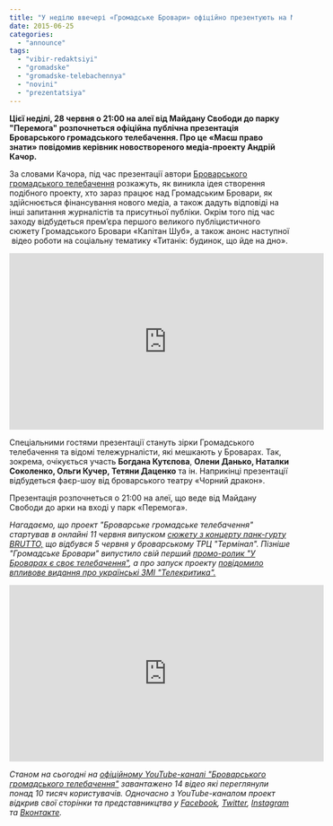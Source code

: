 ```yaml
---
title: "У неділю ввечері «Громадське Бровари» офіційно презентують на Майдані Свободи"
date: 2015-06-25
categories: 
  - "announce"
tags: 
  - "vibir-redaktsiyi"
  - "gromadske"
  - "gromadske-telebachennya"
  - "novini"
  - "prezentatsiya"
---
```


**Цієї неділі, 28 червня о 21:00 на алеї від Майдану Свободи до парку "Перемога" розпочнеться офіційна публічна презентація Броварського громадського телебачення. Про це «Маєш право знати» повідомив керівник новоствореного медіа-проекту Андрій Качор.**

За словами Качора, під час презентації автори [Броварського громадського телебачення](https://www.facebook.com/hromadskebro.tv) розкажуть, як виникла ідея створення подібного проекту, хто зараз працює над Громадським Бровари, як здійснюється фінансування нового медіа, а також дадуть відповіді на інші запитання журналістів та присутньої публіки. Окрім того під час заходу відбудеться прем’єра першого великого публіцистичного сюжету Громадського Бровари «Капітан Шуб», а також анонс наступної  відео роботи на соціальну тематику «Титанік: будинок, що йде на дно».

<iframe src="https://www.youtube.com/embed/AAWn01FUgUg" width="560" height="315" frameborder="0" allowfullscreen="allowfullscreen"></iframe>

Спеціальними гостями презентації стануть зірки Громадського телебачення та відомі тележурналісти, які мешкають у Броварах. Так, зокрема, очікується участь **Богдана Кутєпова**, **Олени Данько, Наталки Соколенко, Ольги Кучер, Тетяни Даценко** та ін. Наприкінці презентації відбудеться фаєр-шоу від броварського театру «Чорний дракон».

Презентація розпочнеться о 21:00 на алеї, що веде від Майдану Свободи до арки на вході у парк «Перемога».

_Нагадаємо, що проект "Броварське громадське телебачення" стартував в онлайні 11 червня випуском [сюжету з концерту панк-гурту BRUTTO,](https://mpz.brovary.org/brutto-vpershe-vystupyly-u-brovarah-bro-tv/) що відбувся 5 червня у броварському ТРЦ "Термінал". Пізніше "Громадське Бровари" випустило свій перший [промо-ролик "У Броварах є своє телебачення"](https://www.youtube.com/watch?v=FKb23nfpRdA), а про запуск проекту [повідомило впливове видання про українські ЗМІ "Телекритика".](http://www.telekritika.ua/kontent/2015-06-12/108170)_

<iframe src="https://www.youtube.com/embed/FKb23nfpRdA" width="560" height="315" frameborder="0" allowfullscreen="allowfullscreen"></iframe>

_Станом на сьогодні на [офіційному YouTube-каналі "Броварського громадського телебачення"](https://www.youtube.com/channel/UCrB8DKC3jO3WogMIcyoazfw) завантажено 14 відео які переглянули понад 10 тисяч користувачів. Одночасно з YouTube-каналом проект відкрив свої сторінки та представникцтва у [Facebook](https://www.facebook.com/hromadskebro.tv), [Twitter](https://twitter.com/HromadskeBro), [Instagram](https://instagram.com/hromadskebro/) та [Вконтакте](http://vk.com/hromadskebro)._
